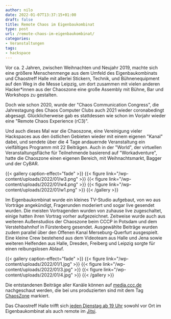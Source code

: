 ```yaml
---
author: nilo
date: 2022-01-07T13:37:15+01:00
draft: false
title: Remote Chaos im Eigenbaukombinat
type: post
url: /remote-chaos-im-eigenbaukombinat/
categories:
- Veranstaltungen
tags:
- hackspace
---
```


Vor ca. 2 Jahren, zwischen Weihnachten und Neujahr 2019, machte sich eine größere Menschenmenge aus dem Umfeld des Eigenbaukombinats und Chaostreff Halle mit allerlei Stickern, Technik, und Bühnenequipment auf den Weg in die Messe Leipzig, um dort zusammen mit vielen anderen Hacker\*innen aus der Chaoszone eine große Assembly mit Bühne, Bar und Workshops zu gestalten.

Doch wie schon 2020, wurde der "Chaos Communication Congress", die Jahrestagung des Chaos Computer Clubs auch 2021 wieder coronabedingt abgesagt. Glücklicherweise gab es stattdessen wie schon im Vorjahr wieder eine "Remote Chaos Experience (rC3)".

<!-- more -->

Und auch dieses Mal war die Chaoszone, eine Vereinigung vieler Hackspaces aus den östlichen Gebieten wieder mit einem eigenen "Kanal" dabei, und sendete über die 4 Tage andauernde Veranstaltung ein vielfältiges Programm mit 22 Beiträgen. Auch in der "World", der virtuellen Veranstaltungsfläche für Teilnehmende basierend auf "Workadventure", hatte die Chaoszone einen eigenen Bereich, mit Weihnachtsmarkt, Bagger und der CyBAR.


{{< gallery caption-effect="fade" >}}
{{< figure link="/wp-content/uploads/2022/01/w3.png" >}}
{{< figure link="/wp-content/uploads/2022/01/w4.png" >}}
{{< figure link="/wp-content/uploads/2022/01/w1.png" >}}
{{< /gallery >}}


Im Eigenbaukombinat wurde ein kleines TV-Studio aufgebaut, von wo aus Vorträge angekündigt, Fragerunden moderiert und sogar live gesendet wurden. Die meisten Vortragenden wurden von zuhause live zugeschaltet, einige hatten ihren Vortrag vorher aufgezeichnet. Zeitweise wurde auch aus weiteren Außenstudios der Chaoszone beim CCCP in Potsdam und dem Verstehbahnhof in Fürstenberg gesendet. Ausgewählte Beiträge wurden zudem parallel über den Offenen Kanal Merseburg-Querfurt ausgespielt.
Eine kleine Crew bestehend aus dem Videoteam aus Halle und Jena sowie weiteren Helfenden aus Halle, Dresden, Freiberg und Leipzig sorgte für einen reibungslosen Ablauf. 


{{< gallery caption-effect="fade" >}}
{{< figure link="/wp-content/uploads/2022/01/1.jpg" >}}
{{< figure link="/wp-content/uploads/2022/01/3.jpg" >}}
{{< figure link="/wp-content/uploads/2022/01/4.jpg" >}}
{{< /gallery >}}


Die entstandenen Beiträge aller Kanäle können auf [media.ccc.de](https://media.ccc.de/c/rc3-2021/) nachgeschaut werden, die bei uns produzierten sind mit dem Tag [ChaosZone](https://media.ccc.de/c/rc3-2021/ChaosZone) markiert.

Das Chaostreff Halle trifft sich [jeden Dienstag ab 19 Uhr](/chaostreff-halle/) sowohl vor Ort im Eigenbaukombinat als auch remote im [Jitsi](https://meet.datenautobahnmeisterei.de/chaostreff-halle).